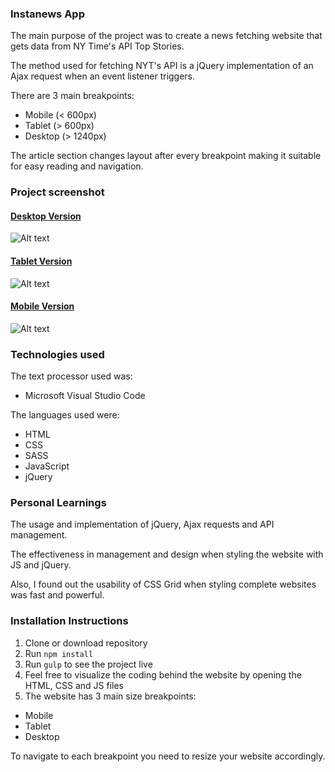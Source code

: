 ### Instanews App

<p>The main purpose of the project was to create a news fetching website that gets data from NY Time's API Top Stories.</p>
<p>The method used for fetching NYT's API is a jQuery implementation of an Ajax request when an event listener triggers.</p>

<p>There are 3 main breakpoints:

- Mobile (< 600px)
- Tablet (> 600px)
- Desktop (> 1240px)

The article section changes layout after every breakpoint making it suitable for easy reading and navigation.</p>

### Project screenshot

<h4 style = "text-decoration:underline">Desktop Version</h4>

![Alt text](images/instanews-desktop.jpg?raw=true "desktop-version")

<h4 style = "text-decoration:underline">Tablet Version</h4>

![Alt text](images/instanews-tablet.png?raw=true "tablet-version")

<h4 style = "text-decoration:underline">Mobile Version</h4>

![Alt text](images/instanews-mobile.png?raw=true "mobile-version")

### Technologies used

The text processor used was:

- Microsoft Visual Studio Code

The languages used were:

- HTML
- CSS
- SASS
- JavaScript
- jQuery

### Personal Learnings

<p>The usage and implementation of jQuery, Ajax requests and API management.</p>

<p>The effectiveness in management and design when styling the website with JS and jQuery.</p>

<p>Also, I found out the usability of CSS Grid when styling complete websites was fast and powerful.</p>

### Installation Instructions

1. Clone or download repository
2. Run `npm install`
2. Run `gulp` to see the project live
3. Feel free to visualize the coding behind the website by opening the HTML, CSS and JS files
4. The website has 3 main size breakpoints:

  - Mobile
  - Tablet
  - Desktop

To navigate to each breakpoint you need to resize your website accordingly.

